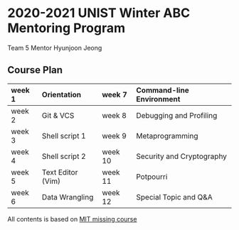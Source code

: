 # 2020-2021 UNIST Winter ABC Mentoring Program

Team 5 Mentor Hyunjoon Jeong

## Course Plan  

week 1 | Orientation       | week 7  | Command-line Environment
:---|:---|:---|:---
week 2 | Git & VCS         | week 8  | Debugging and Profiling
week 3 | Shell script 1    | week 9  | Metaprogramming
week 4 | Shell script 2    | week 10 | Security and Cryptography
week 5 | Text Editor (Vim) | week 11 | Potpourri
week 6 | Data Wrangling    | week 12 | Special Topic and Q&A 

All contents is based on <a href="https://missing.csail.mit.edu/2020/">MIT missing course</a>
